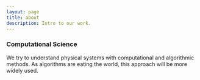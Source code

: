 ```yaml
---
layout: page
title: about
description: Intro to our work.
---
```

### Computational Science

We try to understand physical systems with computational and algorithmic
methods. As algorithms are eating the world, this approach will be more
widely used.


<!-- ### Machine Learning / Data Mining / Artificial Intelligence -->

<!-- These research arear are rising faster than people anticipated.  -->
<!-- Their application will make ways into many branches of our work and everyone of us will be affected. -->
<!-- There are a few things in particular we are interested: -->
<!-- - The techinques applied to computational science -->

<!-- ### Analysis -->

<!-- Analysis. -->

[^1]: 